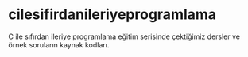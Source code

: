 # cilesifirdanileriyeprogramlama
C ile sıfırdan ileriye programlama eğitim serisinde çektiğimiz dersler ve örnek soruların kaynak kodları.
